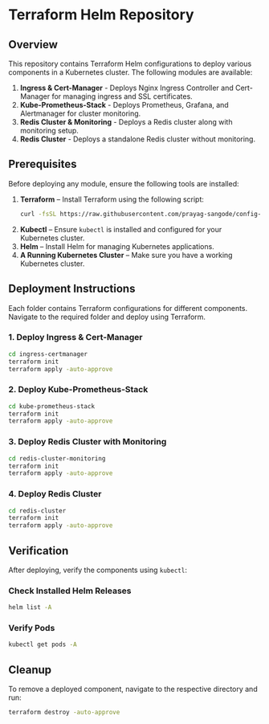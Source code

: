 # Terraform Helm Repository

## Overview
This repository contains Terraform Helm configurations to deploy various components in a Kubernetes cluster. The following modules are available:

1. **Ingress & Cert-Manager** - Deploys Nginx Ingress Controller and Cert-Manager for managing ingress and SSL certificates.
2. **Kube-Prometheus-Stack** - Deploys Prometheus, Grafana, and Alertmanager for cluster monitoring.
3. **Redis Cluster & Monitoring** - Deploys a Redis cluster along with monitoring setup.
4. **Redis Cluster** - Deploys a standalone Redis cluster without monitoring.

## Prerequisites
Before deploying any module, ensure the following tools are installed:

1. **Terraform** – Install Terraform using the following script:
   ```sh
   curl -fsSL https://raw.githubusercontent.com/prayag-sangode/config-scripts/refs/heads/main/terraform/terraform-install-bin.sh | bash
   ```
2. **Kubectl** – Ensure `kubectl` is installed and configured for your Kubernetes cluster.
3. **Helm** – Install Helm for managing Kubernetes applications.
4. **A Running Kubernetes Cluster** – Make sure you have a working Kubernetes cluster.

## Deployment Instructions
Each folder contains Terraform configurations for different components. Navigate to the required folder and deploy using Terraform.

### 1. Deploy Ingress & Cert-Manager
```sh
cd ingress-certmanager
terraform init
terraform apply -auto-approve
```

### 2. Deploy Kube-Prometheus-Stack
```sh
cd kube-prometheus-stack
terraform init
terraform apply -auto-approve
```

### 3. Deploy Redis Cluster with Monitoring
```sh
cd redis-cluster-monitoring
terraform init
terraform apply -auto-approve
```

### 4. Deploy Redis Cluster
```sh
cd redis-cluster
terraform init
terraform apply -auto-approve
```

## Verification
After deploying, verify the components using `kubectl`:

### Check Installed Helm Releases
```sh
helm list -A
```

### Verify Pods
```sh
kubectl get pods -A
```

## Cleanup
To remove a deployed component, navigate to the respective directory and run:
```sh
terraform destroy -auto-approve
```

